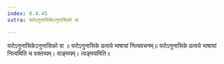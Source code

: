 ```yaml
---
index: 8.4.45
sutra: यरोऽनुनासिकेऽनुनासिको वा

---
```

 यरोऽनुनासिकेऽनुनासिको वा ॥ यरोऽनुनासिके प्रत्यये भाषायां नित्यवचनम्॥ यरोऽनुनासिके प्रत्यये भाषायां नित्यमिति च वक्तव्यम्। वाङ्मयम्। त्वङ्मयमिति॥ 